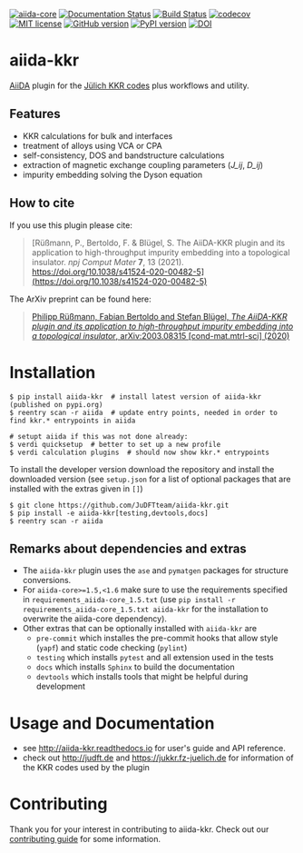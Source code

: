 [![aiida-core](https://img.shields.io/badge/AiiDA-v1.1.1-1f425f.svg?logo=data%3Aimage%2Fpng%3Bbase64%2CiVBORw0KGgoAAAANSUhEUgAAACMAAAAhCAYAAABTERJSAAAABHNCSVQICAgIfAhkiAAAAAlwSFlzAAAFhgAABYYBG6Yz4AAAABl0RVh0U29mdHdhcmUAd3d3Lmlua3NjYXBlLm9yZ5vuPBoAAAUbSURBVFiFzZhrbFRVEMd%2Fc%2B5uu6UUbIFC%2FUAUVEQCLbQJBIiBDyiImJiIhmohYNCkqJAQxASLF8tDgYRHBLXRhIcKNtFEhVDgAxBJqgmVh4JEKg3EIn2QYqBlt917xg%2BFss%2ByaDHOtzsz5z%2B%2FuZl7ztmF%2F5HJvxVQN6cPYX8%2FPLnOmsvNAvqfwuib%2FbNIk9cQeQnLcKRL5xLIV%2Fic9eJeunjPYbRs4FjQSpTB3aS1IpRKeeOOewajy%2FKKEO8Q0DuVdKy8IqsbPulxGHUfCBBu%2BwUYGuFuBTK7wQnht6PEbf4tlRomVRjCbXNjQEB0AyrFQOL5ENIJm7dTLZE6DPJCnEtFZVXDLny%2B4Sjv0PmmYu1ZdUek9RiMgoDmJ8V0L7XJqsZ3UW8YsBOwEeHeeFce7jEYXBy0m9m4BbXqSj2%2Bxnkg26MCVrN6DEZcwggtd8pTFx%2Fh3B9B50YLaFOPwXQKUt0tBLegtSomfBlfY13PwijbEnhztGzgJsK5h9W9qeWwBqjvyhB2iBs1Qz0AU974DciRGO8CVN8AJhAeMAdA3KbrKEtvxhsI%2B9emWiJlGBEU680Cfk%2BSsVqXZvcFYGXjF8ABVJ%2BTNfVXehyms1zzn1gmIOxLEB6E31%2FWBe5rnCarmo7elf7dJEeaLh80GasliI5F6Q9cAz1GY1OJVNDxTzQTw7iY%2FHEZRQY7xqJ9RU2LFe%2FYqakdP911ha0XhjjiTVAkDwgatWfCGeYocx8M3glG8g8EXhSrLrHnEFJ5Ymow%2FkhIYv6ttYUW1iFmEqqxdVoUs9FmsDYSqmtmJh3Cl1%2BVtl2s7owDUdocR5bceiyoSivGTT5vzpbzL1uoBpmcAAQgW7ArnKD9ng9rc%2BNgrobSNwpSkkhcRN%2BvmXLjIsDovYHHEfmsYFygPAnIDEQrQPzJYCOaLHLUfIt7Oq0LJn9fxkSgNCb1qEIQ5UKgT%2Fs6gJmVOOroJhQBXVqw118QtWLdyUxEP45sUpSzqP7RDdFYMyB9UReMiF1MzPwoUqHt8hjGFFeP5wZAbZ%2F0%2BcAtAAcji6LeSq%2FMYiAvSsdw3GtrfVSVFUBbIhwRWYR7yOcr%2FBi%2FB1MSJZ16JlgH1AGM3EO2QnmMyrSbTSiACgFBv4yCUapZkt9qwWVL7aeOyHvArJjm8%2Fz9BhdI4XcZgz2%2FvRALosjsk1ODOyMcJn9%2FYI6IrkS5vxMGdUwou2YKfyVqJpn5t9aNs3gbQMbdbkxnGdsr4bTHm2AxWo9yNZK4PXR3uzhAh%2BM0AZejnCrGdy0UvJxl0oMKgWSLR%2B1LH2aE9ViejiFs%2BXn6bTjng3MlIhJ1I1TkuLdg6OcAbD7Xx%2Bc3y9TrWAiSHqVkbZ2v9ilCo6s4AjwZCzFyD9mOL305nV9aonvsQeT2L0gVk4OwOJqXXVRW7naaxswDKVdlYLyMXAnntteYmws2xcVVZzq%2BtHPAooQggmJkc6TLSusOiL4RKgwzzYU1iFQgiUBA1H7E8yPau%2BZl9P7AblVNebtHqTgxLfRqrNvZWjsHZFuqMqKcDWdlFjF7UGvX8Jn24DyEAykJwNcdg0OvJ4p5pQ9tV6SMlP4A0PNh8aYze1ArROyUNTNouy8tNF3Rt0CSXb6bRFl4%2FIfQzNMjaE9WwpYOWQnOdEF%2BTdJNO0iFh7%2BI0kfORzQZb6P2kymS9oTxzBiM9rUqLWr1WE5G6ODhycQd%2FUnNVeMbcH68hYkGycNoUNWc8fxaxfwhDbHpfwM5oeTY7rUX8QAAAABJRU5ErkJggg%3D%3D)](https://www.aiida.net/)
[![Documentation Status](https://readthedocs.org/projects/aiida-kkr/badge/?version=latest)](https://aiida-kkr.readthedocs.io/en/latest/?badge=latest)
[![Build Status](https://travis-ci.org/JuDFTteam/aiida-kkr.svg?branch=master)](https://travis-ci.org/JuDFTteam/aiida-kkr)
[![codecov](https://codecov.io/gh/JuDFTteam/aiida-kkr/branch/master/graph/badge.svg)](https://codecov.io/gh/JuDFTteam/aiida-kkr)
[![MIT license](http://img.shields.io/badge/license-MIT-brightgreen.svg)](http://opensource.org/licenses/MIT)
[![GitHub version](https://badge.fury.io/gh/JuDFTteam%2Faiida-kkr.svg)](https://badge.fury.io/gh/JuDFTteam%2Faiida-kkr)
[![PyPI version](https://badge.fury.io/py/aiida-kkr.svg)](https://badge.fury.io/py/aiida-kkr)
[![DOI](https://zenodo.org/badge/DOI/10.5281/zenodo.3628251.svg)](https://doi.org/10.5281/zenodo.3628251)



# aiida-kkr

[AiiDA](https://aiida.net) plugin for the [Jülich KKR codes](https://jukkr.fz-juelich.de) plus workflows and utility.

## Features

* KKR calculations for bulk and interfaces
* treatment of alloys using VCA or CPA
* self-consistency, DOS and bandstructure calculations
* extraction of magnetic exchange coupling parameters (*J_ij*, *D_ij*)
* impurity embedding solving the Dyson equation


## How to cite

If you use this plugin please cite:
> [Rüßmann, P., Bertoldo, F. & Blügel, S. The AiiDA-KKR plugin and its application to high-throughput impurity embedding into a topological insulator. *npj Comput Mater* **7**, 13 (2021). https://doi.org/10.1038/s41524-020-00482-5](https://doi.org/10.1038/s41524-020-00482-5)

The ArXiv preprint can be found here:
> [Philipp Rüßmann, Fabian Bertoldo and Stefan Blügel, *The AiiDA-KKR plugin and its application to high-throughput impurity embedding into a topological insulator*, arXiv:2003.08315 [cond-mat.mtrl-sci] (2020)](https://arxiv.org/abs/2003.08315)


# Installation

```shell
$ pip install aiida-kkr  # install latest version of aiida-kkr (published on pypi.org)
$ reentry scan -r aiida  # update entry points, needed in order to find kkr.* entrypoints in aiida

# setupt aiida if this was not done already:
$ verdi quicksetup  # better to set up a new profile
$ verdi calculation plugins  # should now show kkr.* entrypoints
```

To install the developer version download the repository and install the downloaded version (see `setup.json` for a list of optional packages that are installed with the extras given in `[]`)

```shell
$ git clone https://github.com/JuDFTteam/aiida-kkr.git
$ pip install -e aiida-kkr[testing,devtools,docs]
$ reentry scan -r aiida
```

## Remarks about dependencies and extras

- The `aiida-kkr` plugin uses the `ase` and `pymatgen` packages for structure conversions.
- For `aiida-core>=1.5,<1.6` make sure to use the requirements specified in `requirements_aiida-core_1.5.txt` (use `pip install -r requirements_aiida-core_1.5.txt aiida-kkr` for the installation to overwrite the aiida-core dependency).
- Other extras that can be optionally installed with `aiida-kkr` are
  * `pre-commit` which installes the pre-commit hooks that allow style (`yapf`) and static code checking (`pylint`)
  * `testing` which installs `pytest` and all extension used in the tests
  * `docs` which installs `Sphinx` to build the documentation
  * `devtools` which installs tools that might be helpful during development


# Usage and Documentation

* see http://aiida-kkr.readthedocs.io for user's guide and API reference.
* check out http://judft.de and https://jukkr.fz-juelich.de for information of the KKR codes used by the plugin

# Contributing

Thank you for your interest in contributing to aiida-kkr.
Check out our [contributing guide](CONTRIBUTING.md) for some information.
